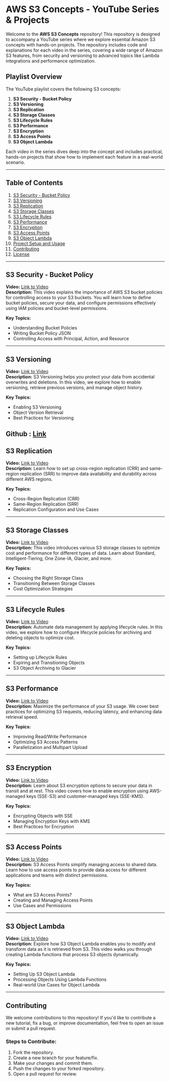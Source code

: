 # AWS S3 Concepts - YouTube Series & Projects

Welcome to the **AWS S3 Concepts** repository! This repository is designed to accompany a YouTube series where we explore essential Amazon S3 concepts with hands-on projects. The repository includes code and explanations for each video in the series, covering a wide range of Amazon S3 features, from security and versioning to advanced topics like Lambda integrations and performance optimization.

## Playlist Overview

The YouTube playlist covers the following S3 concepts:

1. **S3 Security - Bucket Policy**
2. **S3 Versioning**
3. **S3 Replication**
4. **S3 Storage Classes**
5. **S3 Lifecycle Rules**
6. **S3 Performance**
7. **S3 Encryption**
8. **S3 Access Points**
9. **S3 Object Lambda**

Each video in the series dives deep into the concept and includes practical, hands-on projects that show how to implement each feature in a real-world scenario.

---

## Table of Contents

1. [S3 Security - Bucket Policy](#s3-security---bucket-policy)
2. [S3 Versioning](#s3-versioning)
3. [S3 Replication](#s3-replication)
4. [S3 Storage Classes](#s3-storage-classes)
5. [S3 Lifecycle Rules](#s3-lifecycle-rules)
6. [S3 Performance](#s3-performance)
7. [S3 Encryption](#s3-encryption)
8. [S3 Access Points](#s3-access-points)
9. [S3 Object Lambda](#s3-object-lambda)
10. [Project Setup and Usage](#project-setup-and-usage)
11. [Contributing](#contributing)
12. [License](#license)

---

## S3 Security - Bucket Policy

**Video:** [Link to Video](#)  
**Description:** This video explains the importance of AWS S3 bucket policies for controlling access to your S3 buckets. You will learn how to define bucket policies, secure your data, and configure permissions effectively using IAM policies and bucket-level permissions.

**Key Topics:**
- Understanding Bucket Policies
- Writing Bucket Policy JSON
- Controlling Access with Principal, Action, and Resource

---

## S3 Versioning

**Video:** [Link to Video](#)  
**Description:** S3 Versioning helps you protect your data from accidental overwrites and deletions. In this video, we explore how to enable versioning, retrieve previous versions, and manage object history.

**Key Topics:**
- Enabling S3 Versioning
- Object Version Retrieval
- Best Practices for Versioning

**Github : [Link](https://github.com/praveennarasimmands/S3-Versioning-Mastery)**
---

## S3 Replication

**Video:** [Link to Video](#)  
**Description:** Learn how to set up cross-region replication (CRR) and same-region replication (SRR) to improve data availability and durability across different AWS regions.

**Key Topics:**
- Cross-Region Replication (CRR)
- Same-Region Replication (SRR)
- Replication Configuration and Use Cases

---

## S3 Storage Classes

**Video:** [Link to Video](#)  
**Description:** This video introduces various S3 storage classes to optimize cost and performance for different types of data. Learn about Standard, Intelligent-Tiering, One Zone-IA, Glacier, and more.

**Key Topics:**
- Choosing the Right Storage Class
- Transitioning Between Storage Classes
- Cost Optimization Strategies

---

## S3 Lifecycle Rules

**Video:** [Link to Video](#)  
**Description:** Automate data management by applying lifecycle rules. In this video, we explore how to configure lifecycle policies for archiving and deleting objects to optimize cost.

**Key Topics:**
- Setting up Lifecycle Rules
- Expiring and Transitioning Objects
- S3 Object Archiving to Glacier

---

## S3 Performance

**Video:** [Link to Video](#)  
**Description:** Maximize the performance of your S3 usage. We cover best practices for optimizing S3 requests, reducing latency, and enhancing data retrieval speed.

**Key Topics:**
- Improving Read/Write Performance
- Optimizing S3 Access Patterns
- Parallelization and Multipart Upload

---

## S3 Encryption

**Video:** [Link to Video](#)  
**Description:** Learn about S3 encryption options to secure your data in transit and at rest. This video covers how to enable encryption using AWS-managed keys (SSE-S3) and customer-managed keys (SSE-KMS).

**Key Topics:**
- Encrypting Objects with SSE
- Managing Encryption Keys with KMS
- Best Practices for Encryption

---

## S3 Access Points

**Video:** [Link to Video](#)  
**Description:** S3 Access Points simplify managing access to shared data. Learn how to use access points to provide data access for different applications and teams with distinct permissions.

**Key Topics:**
- What are S3 Access Points?
- Creating and Managing Access Points
- Use Cases and Permissions

---

## S3 Object Lambda

**Video:** [Link to Video](#)  
**Description:** Explore how S3 Object Lambda enables you to modify and transform data as it is retrieved from S3. This video walks you through creating Lambda functions that process S3 objects dynamically.

**Key Topics:**
- Setting Up S3 Object Lambda
- Processing Objects Using Lambda Functions
- Real-world Use Cases for Object Lambda


---

## Contributing

We welcome contributions to this repository! If you'd like to contribute a new tutorial, fix a bug, or improve documentation, feel free to open an issue or submit a pull request.

### Steps to Contribute:
1. Fork the repository.
2. Create a new branch for your feature/fix.
3. Make your changes and commit them.
4. Push the changes to your forked repository.
5. Open a pull request for review.

